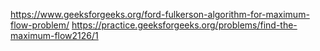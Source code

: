 https://www.geeksforgeeks.org/ford-fulkerson-algorithm-for-maximum-flow-problem/
https://practice.geeksforgeeks.org/problems/find-the-maximum-flow2126/1
